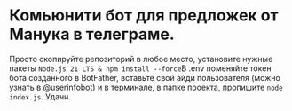 # Комьюнити бот для предложек от Манука в телеграме.
Просто скопируйте репозиторий в любое место, установите нужные пакеты <code>Node.js 21 LTS & npm install --force</code>В .env поменяйте токен бота созданного в BotFather, вставьте свой айди пользователя (можно узнать в @userinfobot) и в терминале, в папке проекта, пропишите <code>node index.js</code>.
Удачи.
